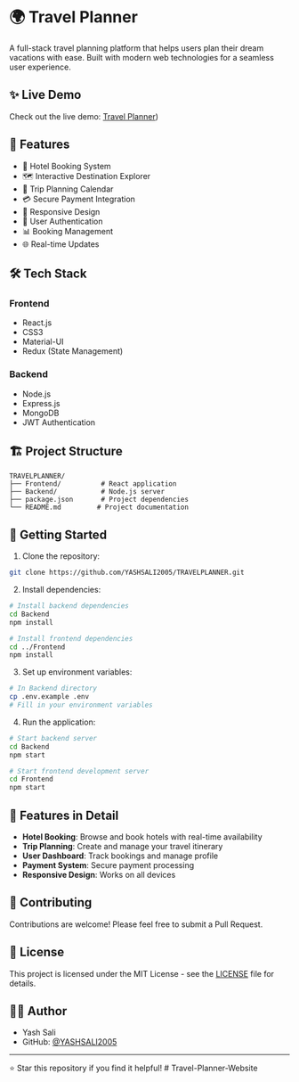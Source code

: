 # 🌍 Travel Planner

A full-stack travel planning platform that helps users plan their dream vacations with ease. Built with modern web technologies for a seamless user experience.

## ✨ Live Demo

Check out the live demo: [Travel Planner](https://travelplanner-5t26.onrender.com/))

## 🚀 Features

- 🏨 Hotel Booking System
- 🗺️ Interactive Destination Explorer
- 📅 Trip Planning Calendar
- 💳 Secure Payment Integration
- 📱 Responsive Design
- 🔐 User Authentication
- 📊 Booking Management
- 🌐 Real-time Updates

## 🛠️ Tech Stack

### Frontend
- React.js
- CSS3
- Material-UI
- Redux (State Management)

### Backend
- Node.js
- Express.js
- MongoDB
- JWT Authentication

## 🏗️ Project Structure

```
TRAVELPLANNER/
├── Frontend/          # React application
├── Backend/           # Node.js server
├── package.json       # Project dependencies
└── README.md         # Project documentation
```

## 🚀 Getting Started

1. Clone the repository:
```bash
git clone https://github.com/YASHSALI2005/TRAVELPLANNER.git
```

2. Install dependencies:
```bash
# Install backend dependencies
cd Backend
npm install

# Install frontend dependencies
cd ../Frontend
npm install
```

3. Set up environment variables:
```bash
# In Backend directory
cp .env.example .env
# Fill in your environment variables
```

4. Run the application:
```bash
# Start backend server
cd Backend
npm start

# Start frontend development server
cd Frontend
npm start
```

## 📱 Features in Detail

- **Hotel Booking**: Browse and book hotels with real-time availability
- **Trip Planning**: Create and manage your travel itinerary
- **User Dashboard**: Track bookings and manage profile
- **Payment System**: Secure payment processing
- **Responsive Design**: Works on all devices

## 🤝 Contributing

Contributions are welcome! Please feel free to submit a Pull Request.

## 📄 License

This project is licensed under the MIT License - see the [LICENSE](LICENSE) file for details.

## 👨‍💻 Author

- Yash Sali
- GitHub: [@YASHSALI2005](https://github.com/YASHSALI2005)

---
⭐ Star this repository if you find it helpful! 
#   T r a v e l - P l a n n e r - W e b s i t e  
 